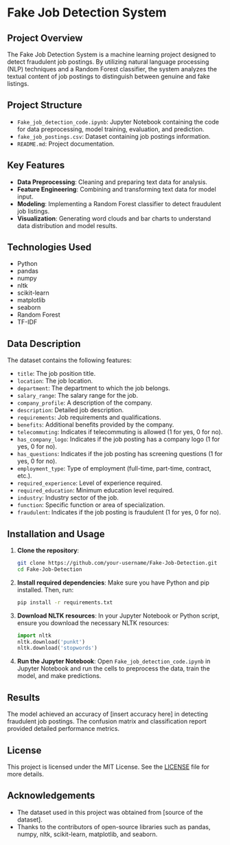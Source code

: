 # Fake Job Detection System

## Project Overview

The Fake Job Detection System is a machine learning project designed to detect fraudulent job postings. By utilizing natural language processing (NLP) techniques and a Random Forest classifier, the system analyzes the textual content of job postings to distinguish between genuine and fake listings.

## Project Structure

- `Fake_job_detection_code.ipynb`: Jupyter Notebook containing the code for data preprocessing, model training, evaluation, and prediction.
- `fake_job_postings.csv`: Dataset containing job postings information.
- `README.md`: Project documentation.

## Key Features

- **Data Preprocessing**: Cleaning and preparing text data for analysis.
- **Feature Engineering**: Combining and transforming text data for model input.
- **Modeling**: Implementing a Random Forest classifier to detect fraudulent job listings.
- **Visualization**: Generating word clouds and bar charts to understand data distribution and model results.

## Technologies Used

- Python
- pandas
- numpy
- nltk
- scikit-learn
- matplotlib
- seaborn
- Random Forest
- TF-IDF

## Data Description

The dataset contains the following features:

- `title`: The job position title.
- `location`: The job location.
- `department`: The department to which the job belongs.
- `salary_range`: The salary range for the job.
- `company_profile`: A description of the company.
- `description`: Detailed job description.
- `requirements`: Job requirements and qualifications.
- `benefits`: Additional benefits provided by the company.
- `telecommuting`: Indicates if telecommuting is allowed (1 for yes, 0 for no).
- `has_company_logo`: Indicates if the job posting has a company logo (1 for yes, 0 for no).
- `has_questions`: Indicates if the job posting has screening questions (1 for yes, 0 for no).
- `employment_type`: Type of employment (full-time, part-time, contract, etc.).
- `required_experience`: Level of experience required.
- `required_education`: Minimum education level required.
- `industry`: Industry sector of the job.
- `function`: Specific function or area of specialization.
- `fraudulent`: Indicates if the job posting is fraudulent (1 for yes, 0 for no).

## Installation and Usage

1. **Clone the repository**:
    ```bash
    git clone https://github.com/your-username/Fake-Job-Detection.git
    cd Fake-Job-Detection
    ```

2. **Install required dependencies**:
    Make sure you have Python and pip installed. Then, run:
    ```bash
    pip install -r requirements.txt
    ```

3. **Download NLTK resources**:
    In your Jupyter Notebook or Python script, ensure you download the necessary NLTK resources:
    ```python
    import nltk
    nltk.download('punkt')
    nltk.download('stopwords')
    ```

4. **Run the Jupyter Notebook**:
    Open `Fake_job_detection_code.ipynb` in Jupyter Notebook and run the cells to preprocess the data, train the model, and make predictions.

## Results

The model achieved an accuracy of [insert accuracy here] in detecting fraudulent job postings. The confusion matrix and classification report provided detailed performance metrics.

## License

This project is licensed under the MIT License. See the [LICENSE](LICENSE) file for more details.

## Acknowledgements

- The dataset used in this project was obtained from [source of the dataset].
- Thanks to the contributors of open-source libraries such as pandas, numpy, nltk, scikit-learn, matplotlib, and seaborn.

